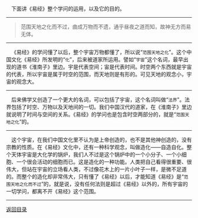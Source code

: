 &emsp;下面讲《易经》整个学问的运用，以及它的目的。
___
> 范围天地之化而不过，曲成万物而不遗，通乎昼夜之道而知，故神无方而易无体。
___
&emsp;《易经》的学问懂了以后，整个宇宙万物都懂了，所以说“``范围天地之化``”。这个中国文化《易经》所发明的“``化``”，后来被道家所运用。譬如“``宇宙``”这个名词，最早出现的道书《淮南子》里边。宇是代表空间；宙是代表时间。时空两个东西就是宇宙的代表，所以宇宙是属于时空的范围，而天地则是有形的。可见天地的观念小，宇宙的观念大。
___
&emsp;后来佛学又创造了一个更大的名词，可以包括了宇宙，这个名词叫做“``法界``”。法界包括了时空、万物以及天地间的一切。我们中国汉代的道家，在《淮南子》里边就说明了时间与空间的关系。《易经》的学问也是包含时空两部分的，就是“``范围天地之化``”的。
___
&emsp;这个宇宙，在我们中国文化里不认为是上帝创造的，也不是其他神创造的，没有宗教的性质。在《易经》文化中，还有一种科学观念，叫做造化——自造自化。整个天体宇宙是大化学的锅炉，我们人不过是这个锅炉中的一个小分子、一个小细胞、一个很会活动的细胞而已。这是造化的一种功能。人类把自己看得很重要、很伟大，但站在宇宙的立场看人类，不过像花木上的一片小叶子一样，是微不足道的。而整个的造化却非常伟大，只有懂了《易经》以后，才能知道《易经》是“``范围天地之化而不过``”的，就是说，没有任何法则是超过《易经》以外的，所有宇宙的一切学问，都离不开《易经》这个范围。
___
[返回目录](../../../master/README.md#目录)
